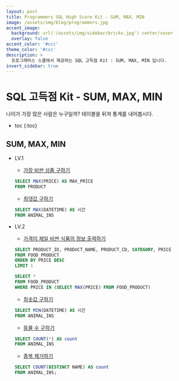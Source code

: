 ```yaml
---
layout: post
title: Programmers SQL High Score Kit - SUM, MAX, MIN
image: /assets/img/blog/programmers.jpg
accent_image: 
  background: url('/assets/img/sidebar/bricks.jpg') center/cover
  overlay: false
accent_color: '#ccc'
theme_color: '#ccc'
description: >
  프로그래머스 스쿨에서 제공하는 SQL 고득점 Kit : SUM, MAX, MIN 입니다. 
invert_sidebar: true
---
```


# SQL 고득점 Kit - SUM, MAX, MIN

나이가 가장 많은 사람은 누구일까? 테이블을 뒤져 통계를 내어봅시다.

* toc
{:toc}


## SUM, MAX, MIN

- LV.1
    - [가장 비싼 상품 구하기](https://school.programmers.co.kr/learn/courses/30/lessons/131697)
    ```sql
    SELECT MAX(PRICE) AS MAX_PRICE
    FROM PRODUCT
    ```
    - [최댓값 구하기](https://school.programmers.co.kr/learn/courses/30/lessons/59415)
    ```sql
    SELECT MAX(DATETIME) AS 시간
    FROM ANIMAL_INS    
    ```

- LV.2
    - [가격이 제일 비싼 식품의 정보 출력하기](https://school.programmers.co.kr/learn/courses/30/lessons/131115)
    ```sql
    SELECT PRODUCT_ID, PRODUCT_NAME, PRODUCT_CD, CATEGORY, PRICE
    FROM FOOD_PRODUCT
    ORDER BY PRICE DESC
    LIMIT 1
    ```
    ```sql
    SELECT *
    FROM FOOD_PRODUCT
    WHERE PRICE IN (SELECT MAX(PRICE) FROM FOOD_PRODUCT)
    ```
    - [최솟값 구하기](https://school.programmers.co.kr/learn/courses/30/lessons/59038)
    ```sql
    SELECT MIN(DATETIME) AS 시간
    FROM ANIMAL_INS
    ```
    - [동물 수 구하기](https://school.programmers.co.kr/learn/courses/30/lessons/59406)
    ```sql
    SELECT COUNT(*) AS count
    FROM ANIMAL_INS
    ```
    - [중복 제거하기](https://school.programmers.co.kr/learn/courses/30/lessons/59408)
    ```sql
    SELECT COUNT(DISTINCT NAME) AS count 
    FROM ANIMAL_INS;
    ```

